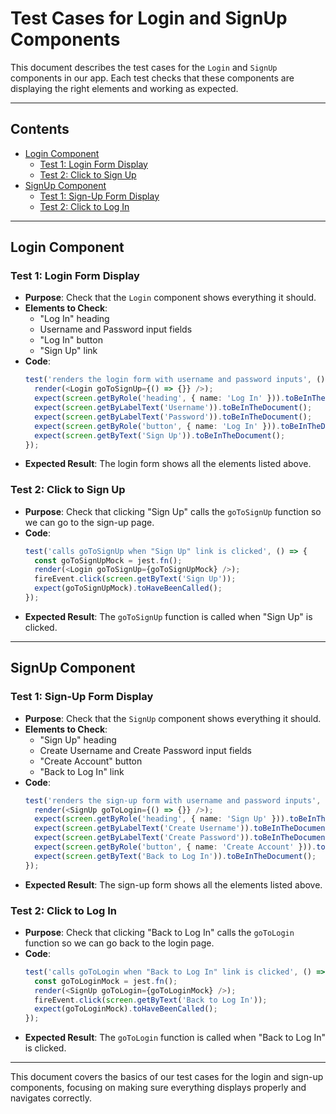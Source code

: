 
# Test Cases for Login and SignUp Components

This document describes the test cases for the `Login` and `SignUp` components in our app. Each test checks that these components are displaying the right elements and working as expected.

---

## Contents

- [Login Component](#login-component)
  - [Test 1: Login Form Display](#test-1-login-form-display)
  - [Test 2: Click to Sign Up](#test-2-click-to-sign-up)
- [SignUp Component](#signup-component)
  - [Test 1: Sign-Up Form Display](#test-1-sign-up-form-display)
  - [Test 2: Click to Log In](#test-2-click-to-log-in)

---

## Login Component

### Test 1: Login Form Display

- **Purpose**: Check that the `Login` component shows everything it should.
- **Elements to Check**:
  - "Log In" heading
  - Username and Password input fields
  - "Log In" button
  - "Sign Up" link
- **Code**:
  ```typescript
  test('renders the login form with username and password inputs', () => {
    render(<Login goToSignUp={() => {}} />);
    expect(screen.getByRole('heading', { name: 'Log In' })).toBeInTheDocument();
    expect(screen.getByLabelText('Username')).toBeInTheDocument();
    expect(screen.getByLabelText('Password')).toBeInTheDocument();
    expect(screen.getByRole('button', { name: 'Log In' })).toBeInTheDocument();
    expect(screen.getByText('Sign Up')).toBeInTheDocument();
  });
  ```
- **Expected Result**: The login form shows all the elements listed above.

### Test 2: Click to Sign Up

- **Purpose**: Check that clicking "Sign Up" calls the `goToSignUp` function so we can go to the sign-up page.
- **Code**:
  ```typescript
  test('calls goToSignUp when "Sign Up" link is clicked', () => {
    const goToSignUpMock = jest.fn();
    render(<Login goToSignUp={goToSignUpMock} />);
    fireEvent.click(screen.getByText('Sign Up'));
    expect(goToSignUpMock).toHaveBeenCalled();
  });
  ```
- **Expected Result**: The `goToSignUp` function is called when "Sign Up" is clicked.

---

## SignUp Component

### Test 1: Sign-Up Form Display

- **Purpose**: Check that the `SignUp` component shows everything it should.
- **Elements to Check**:
  - "Sign Up" heading
  - Create Username and Create Password input fields
  - "Create Account" button
  - "Back to Log In" link
- **Code**:
  ```typescript
  test('renders the sign-up form with username and password inputs', () => {
    render(<SignUp goToLogin={() => {}} />);
    expect(screen.getByRole('heading', { name: 'Sign Up' })).toBeInTheDocument();
    expect(screen.getByLabelText('Create Username')).toBeInTheDocument();
    expect(screen.getByLabelText('Create Password')).toBeInTheDocument();
    expect(screen.getByRole('button', { name: 'Create Account' })).toBeInTheDocument();
    expect(screen.getByText('Back to Log In')).toBeInTheDocument();
  });
  ```
- **Expected Result**: The sign-up form shows all the elements listed above.

### Test 2: Click to Log In

- **Purpose**: Check that clicking "Back to Log In" calls the `goToLogin` function so we can go back to the login page.
- **Code**:
  ```typescript
  test('calls goToLogin when "Back to Log In" link is clicked', () => {
    const goToLoginMock = jest.fn();
    render(<SignUp goToLogin={goToLoginMock} />);
    fireEvent.click(screen.getByText('Back to Log In'));
    expect(goToLoginMock).toHaveBeenCalled();
  });
  ```
- **Expected Result**: The `goToLogin` function is called when "Back to Log In" is clicked.

---

This document covers the basics of our test cases for the login and sign-up components, focusing on making sure everything displays properly and navigates correctly.
